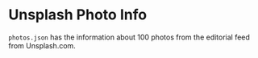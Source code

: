 # Unsplash Photo Info

`photos.json` has the information about 100 photos from the editorial feed from Unsplash.com. 